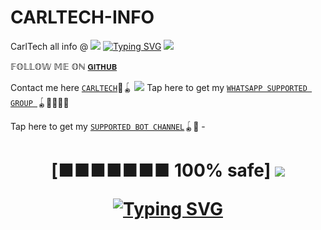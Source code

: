 # CARLTECH-INFO
 CarlTech all info @
<a><img src='https://i.imgur.com/LyHic3i.gif'/></a>
[![Typing SVG](https://readme-typing-svg.herokuapp.com?font=Rockstar-ExtraBold&color=blue&lines=CONTACT+CARL+TECH+ON+WHATSAPP+WILLIAM)](https://git.io/typing-svg)
<a><img src='https://i.imgur.com/LyHic3i.gif'/></a>

  𝔽𝕆𝕃𝕃𝕆𝕎 𝕄𝔼 𝕆ℕ [`𝐆𝐈𝐓𝐇𝐔𝐁`](https://github.com/Carl165)
  
Contact me here [`CARLTECH`](https://wa.link/c9qf2z)🥷🪀
<a><img src='https://i.imgur.com/LyHic3i.gif'/></a>
Tap here to get my [`WHATSAPP SUPPORTED GROUP `](https://chat.whatsapp.com/LgBAp1KjbCBHsgZMKi46aO)🪀🧑‍🧑‍🧒‍🧒

Tap here to get my [`SUPPORTED BOT CHANNEL`](https://whatsapp.com/channel/0029Vak0genJ93wQXq3q6X3h)🪀🥏
-<h1 align="center"> [■■■■■■■ 100% safe]
<a><img src='https://i.imgur.com/LyHic3i.gif'/></a>


[![Typing SVG](https://readme-typing-svg.herokuapp.com?font=Rockstar-ExtraBold&color=blue&lines=𝕻𝕽𝕺𝕲𝕽𝕬𝕸𝕸𝕰𝕯+𝕭𝖄+𝕬+𝕲𝕰𝕹𝖅+🏴󠁵󠁳󠁴󠁸󠁿)](https://git.io/typing-svg)
